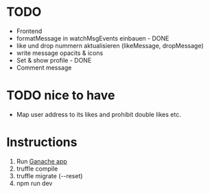 # TODO
- Frontend
- formatMessage in watchMsgEvents einbauen - DONE
- like und drop nummern aktualisieren (likeMessage, dropMessage)
- write message opacits & icons 
- Set & show profile - DONE
- Comment message


# TODO nice to have
- Map user address to its likes and prohibit double likes etc.


# Instructions
1. Run [Ganache app](http://truffleframework.com/ganache/)
2. truffle compile
3. truffle migrate (--reset)
4. npm run dev